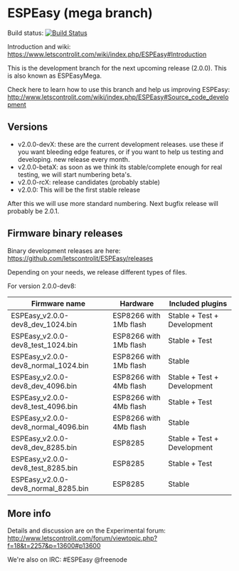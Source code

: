 # ESPEasy (mega branch)

Build status: [![Build Status](https://travis-ci.org/letscontrolit/ESPEasy.svg?branch=mega)](https://travis-ci.org/letscontrolit/ESPEasy)

Introduction and wiki: https://www.letscontrolit.com/wiki/index.php/ESPEasy#Introduction

This is the development branch for the next upcoming release (2.0.0). This is also known as ESPEasyMega.

Check here to learn how to use this branch and help us improving ESPEasy: http://www.letscontrolit.com/wiki/index.php/ESPEasy#Source_code_development

## Versions

* v2.0.0-devX: these are the current development releases. use these if you want bleeding edge features, or if you want to help us testing and developing. new release every month.
* v2.0.0-betaX: as soon as we think its stable/complete enough for real testing, we will start numbering beta's.
* v2.0.0-rcX: release candidates (probably stable)
* v2.0.0: This will be the first stable release

After this we will use more standard numbering. Next bugfix release will probably be 2.0.1.

## Firmware binary releases

Binary development releases are here: https://github.com/letscontrolit/ESPEasy/releases

Depending on your needs, we release different types of files.

For version 2.0.0-dev8:

Firmware name                        | Hardware                | Included plugins            |
-------------------------------------|-------------------------|-----------------------------|
ESPEasy_v2.0.0-dev8_dev_1024.bin     | ESP8266 with 1Mb flash  | Stable + Test + Development |
ESPEasy_v2.0.0-dev8_test_1024.bin    | ESP8266 with 1Mb flash  | Stable + Test               |
ESPEasy_v2.0.0-dev8_normal_1024.bin  | ESP8266 with 1Mb flash  | Stable                      |
ESPEasy_v2.0.0-dev8_dev_4096.bin     | ESP8266 with 4Mb flash  | Stable + Test + Development |
ESPEasy_v2.0.0-dev8_test_4096.bin    | ESP8266 with 4Mb flash  | Stable + Test               |
ESPEasy_v2.0.0-dev8_normal_4096.bin  | ESP8266 with 4Mb flash  | Stable                      |
ESPEasy_v2.0.0-dev8_dev_8285.bin     | ESP8285                 | Stable + Test + Development |
ESPEasy_v2.0.0-dev8_test_8285.bin    | ESP8285                 | Stable + Test               |
ESPEasy_v2.0.0-dev8_normal_8285.bin  | ESP8285                 | Stable                      |

## More info

Details and discussion are on the Experimental forum: http://www.letscontrolit.com/forum/viewtopic.php?f=18&t=2257&p=13600#p13600

We're also on IRC: #ESPEasy @freenode

